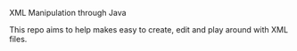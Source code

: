 XML Manipulation through Java

This repo aims to help makes easy to create, edit and play around with XML files.


